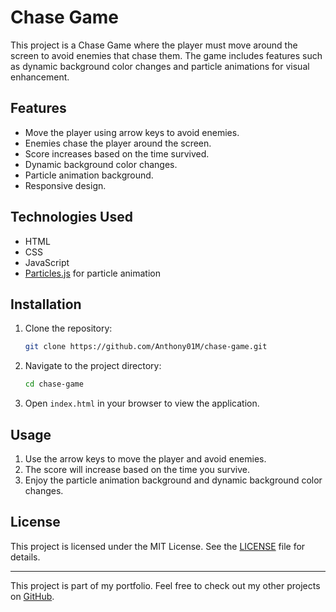 # Chase Game

This project is a Chase Game where the player must move around the screen to avoid enemies that chase them. The game includes features such as dynamic background color changes and particle animations for visual enhancement.

## Features

- Move the player using arrow keys to avoid enemies.
- Enemies chase the player around the screen.
- Score increases based on the time survived.
- Dynamic background color changes.
- Particle animation background.
- Responsive design.

## Technologies Used

- HTML
- CSS
- JavaScript
- [Particles.js](https://vincentgarreau.com/particles.js/) for particle animation

## Installation

1. Clone the repository:
    ```sh
    git clone https://github.com/Anthony01M/chase-game.git
    ```
2. Navigate to the project directory:
    ```sh
    cd chase-game
    ```
3. Open `index.html` in your browser to view the application.

## Usage

1. Use the arrow keys to move the player and avoid enemies.
2. The score will increase based on the time you survive.
3. Enjoy the particle animation background and dynamic background color changes.

## License

This project is licensed under the MIT License. See the [LICENSE](LICENSE) file for details.

---

This project is part of my portfolio. Feel free to check out my other projects on [GitHub](https://github.com/Anthony01M).